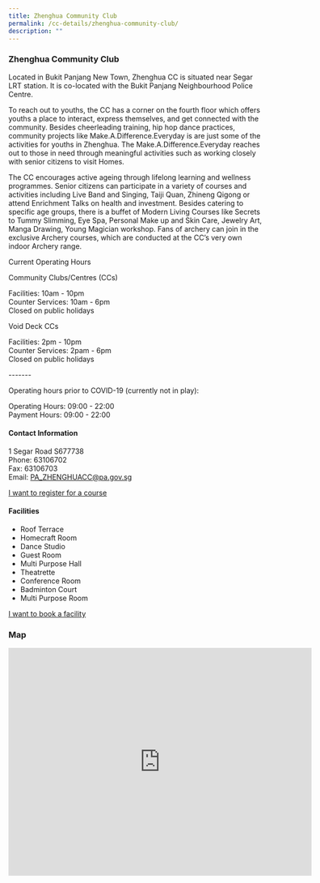 ```yaml
---
title: Zhenghua Community Club
permalink: /cc-details/zhenghua-community-club/
description: ""
---
```

### Zhenghua Community Club

Located in Bukit Panjang New Town, Zhenghua CC is situated near Segar LRT station. It is co-located with the Bukit Panjang Neighbourhood Police Centre.

To reach out to youths, the CC has a corner on the fourth floor which offers youths a place to interact, express themselves, and get connected with the community. Besides cheerleading training, hip hop dance practices, community projects like Make.A.Difference.Everyday is are just some of the activities for youths in Zhenghua. The Make.A.Difference.Everyday reaches out to those in need through meaningful activities such as working closely with senior citizens to visit Homes.

The CC encourages active ageing through lifelong learning and wellness programmes. Senior citizens can participate in a variety of courses and activities including Live Band and Singing, Taiji Quan, Zhineng Qigong or attend Enrichment Talks on health and investment. Besides catering to specific age groups, there is a buffet of Modern Living Courses like Secrets to Tummy Slimming, Eye Spa, Personal Make up and Skin Care, Jewelry Art, Manga Drawing, Young Magician workshop. Fans of archery can join in the exclusive Archery courses, which are conducted at the CC’s very own indoor Archery range.

Current Operating Hours  
  
Community Clubs/Centres (CCs)  
  
Facilities: 10am - 10pm  
Counter Services: 10am - 6pm  
Closed on public holidays  
  
Void Deck CCs  
  
Facilities: 2pm - 10pm  
Counter Services: 2pam - 6pm  
Closed on public holidays  
  
\-------  
  
Operating hours prior to COVID-19 (currently not in play):

Operating Hours: 09:00 - 22:00  
Payment Hours: 09:00 - 22:00

#### Contact Information


1 Segar Road S677738  
Phone: 63106702  
Fax: 63106703  
Email: [PA\_ZHENGHUACC@pa.gov.sg](mailto:PA_ZHENGHUACC@pa.gov.sg)  

[I want to register for a course](https://www.onepa.gov.sg/)

#### Facilities

*   Roof Terrace
*   Homecraft Room
*   Dance Studio
*   Guest Room
*   Multi Purpose Hall
*   Theatrette
*   Conference Room
*   Badminton Court
*   Multi Purpose Room

[I want to book a facility](https://www.onepa.gov.sg/)

### Map
<iframe src="https://www.google.com/maps/embed?pb=!1m18!1m12!1m3!1d3988.649796173867!2d103.76703552838282!3d1.3867255586223746!2m3!1f0!2f0!3f0!3m2!1i1024!2i768!4f13.1!3m3!1m2!1s0x31da119ef2515311%3A0x53066e8665fc5c58!2s1%20Segar%20Rd%2C%20Singapore%20677738!5e0!3m2!1sen!2ssg!4v1661220218126!5m2!1sen!2ssg" width="600" height="450" style="border:0;" allowfullscreen="" loading="lazy"></iframe>


